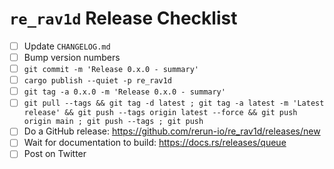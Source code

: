 # `re_rav1d` Release Checklist

* [ ] Update `CHANGELOG.md`
* [ ] Bump version numbers
* [ ] `git commit -m 'Release 0.x.0 - summary'`
* [ ] `cargo publish --quiet -p re_rav1d`
* [ ] `git tag -a 0.x.0 -m 'Release 0.x.0 - summary'`
* [ ] `git pull --tags && git tag -d latest ; git tag -a latest -m 'Latest release' && git push --tags origin latest --force && git push origin main ; git push --tags ; git push`
* [ ] Do a GitHub release: https://github.com/rerun-io/re_rav1d/releases/new
* [ ] Wait for documentation to build: https://docs.rs/releases/queue
* [ ] Post on Twitter
